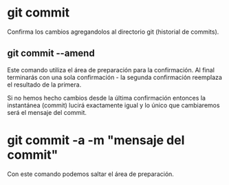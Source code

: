 # git commit 
Confirma los cambios agregandolos al directorio git (historial de commits). 

## git commit --amend
Este comando utiliza el área de preparación para la confirmación.
Al final terminarás con una sola confirmación - la segunda confirmación reemplaza el resultado de la primera.

Si no hemos hecho cambios desde la última confirmación entonces la instantánea (commit) lucirá exactamente igual y lo único que cambiaremos será el mensaje del commit.

# git commit -a -m "mensaje del commit"
Con este comando podemos saltar el área de preparación.


